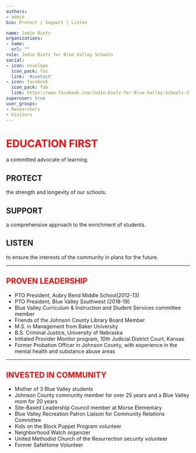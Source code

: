```yaml
---
authors:
- admin
bio: Protect | Support | Listen

name: Jodie Dietz
organizations:
- name: 
  url: ""
role: Jodie Dietz for Blue Valley Schools
social:
- icon: envelope
  icon_pack: fas
  link: '#contact'
- icon: facebook
  icon_pack: fab
  link: https://www.facebook.com/Jodie-Dietz-for-Blue-Valley-Schools-577810405962585/
superuser: true
user_groups:
- Researchers
- Visitors
---
```


# <span style="color:red">**EDUCATION FIRST**</span>
a committed advocate of learning.

## **PROTECT**
the strength and longevity of our schools.

## **SUPPORT**
a comprehensive approach to the enrichment of students.

## **LISTEN**
to ensure the interests of the community
in plans for the future.

***

## <span style="color:red">**PROVEN LEADERSHIP**</span>
* PTO President, Aubry Bend Middle School(2012-13)
* PTO President, Blue Valley Southwest (2018-19)
* Blue Valley Curriculum & Instruction and Student Services committee member
* Friends of the Johnson County Library Board Member
* M.S. in Management from Baker University
* B.S. Criminal Justice, University of Nebraska
* Initiated Provider Monitor program, 10th Judicial District Court, Kansas
* Former Probation Officer in Johnson County, with experience in the mental health and substance abuse areas


***

## <span style="color:red">**INVESTED IN COMMUNITY**</span>

* Mother of 3 Blue Valley students
* Johnson County community member for over 25 years and a Blue Valley mom for 20 years
* Site-Based Leadership Council member at Morse Elementary
* Blue Valley Recreation Patron Liaison for Community Relations Committee
* Kids on the Block Puppet Program volunteer
* Neighborhood Watch organizer
* United Methodist Church of the Resurrection security volunteer
* Former SafeHome Volunteer